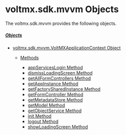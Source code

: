                         




voltmx.sdk.mvvm Objects
=====================

The voltmx.sdk.mvvm provides the following objects.

##### [Objects](#)

*   [voltmx.sdk.mvvm.VoltMXApplicationContext Object](voltmx.sdk.mvvm.VoltMXApplicationContext_Object.md)
    
    *   [Methods](voltmx.sdk.mvvm.VoltMXApplicationContext_Methods.md)
        
        *   [appServicesLogin Method](voltmx.sdk.mvvm.VoltMXApplicationContext_Methods.md#AppSrvLg)
        *   [dismissLoadingScreen Method](voltmx.sdk.mvvm.VoltMXApplicationContext_Methods.md#DisLoad)
        *   [getAllFormControllers Method](voltmx.sdk.mvvm.VoltMXApplicationContext_Methods.md#GetAllFrms)
        *   [getAppInstance Method](voltmx.sdk.mvvm.VoltMXApplicationContext_Methods.md#GetAppIn)
        *   [getFactorySharedInstance Method](voltmx.sdk.mvvm.VoltMXApplicationContext_Methods.md#GetFac)
        *   [getFormController Method](voltmx.sdk.mvvm.VoltMXApplicationContext_Methods.md#GetFrmCrt)
        *   [getMetadataStore Method](voltmx.sdk.mvvm.VoltMXApplicationContext_Methods.md#GetMeta)
        *   [getModel Method](voltmx.sdk.mvvm.VoltMXApplicationContext_Methods.md#GetModel)
        *   [getObjectService Method](voltmx.sdk.mvvm.VoltMXApplicationContext_Methods.md#GetOS)
        *   [init Method](voltmx.sdk.mvvm.VoltMXApplicationContext_Methods.md#init)
        *   [logout Method](voltmx.sdk.mvvm.VoltMXApplicationContext_Methods.md#logout)
        *   [showLoadingScreen Method](voltmx.sdk.mvvm.VoltMXApplicationContext_Methods.md#ShowLoad)
